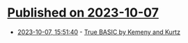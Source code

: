 # [Published on 2023-10-07](index.md)

* [2023-10-07, 15:51:40](https://lobste.rs/s/bigvil/true_basic_by_kemeny_kurtz) - [True BASIC by Kemeny and Kurtz](https://www.truebasic.com/)
